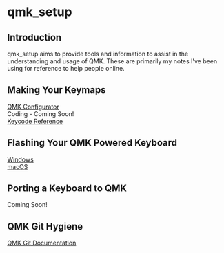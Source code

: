 # qmk_setup

## Introduction
qmk_setup aims to provide tools and information to assist in the understanding and usage of QMK. These are primarily
my notes I've been using for reference to help people online. 

## Making Your Keymaps    
[QMK Configurator](https://config.qmk.fm)   
Coding - Coming Soon!   
[Keycode Reference](https://docs.qmk.fm/keycodes)    

## Flashing Your QMK Powered Keyboard    
[Windows](windows_flashing.md)    
[macOS](macos_flashing.md)    

## Porting a Keyboard to QMK
Coming Soon!

## QMK Git Hygiene
[QMK Git Documentation](https://github.com/mechmerlin/qmk_setup/blob/master/qmk_git.md)


